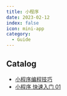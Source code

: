 ```yaml
---
title: 小程序
date: 2023-02-12
index: false
icon: mini-app
category:
  - Guide
---
```


## Catalog

- [小程序编程技巧](mini-app-01)
- [小程序 快速入门 01](mini-app-02)
